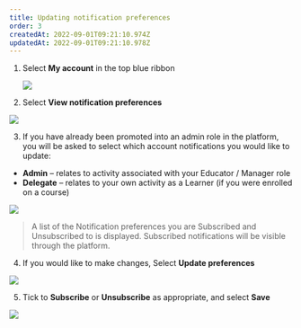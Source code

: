 ```yaml
---
title: Updating notification preferences
order: 3
createdAt: 2022-09-01T09:21:10.974Z
updatedAt: 2022-09-01T09:21:10.978Z
---
```

1. Select **My account** in the top blue ribbon​

   ![](/img/editing-profile_1.png)
2. Select **View notification preferences​**

![](/img/notifications_1.png)

3. I﻿f you have already been promoted into an admin role in the platform, you will be asked to select which account notifications you would like to update: 

* **Admin** – relates to activity associated with your Educator / Manager role
* **Delegate** – relates to your own activity as a Learner (if you were enrolled on a course)​

![](/img/notifications_2-not-for-learner-.png)

> A list of the Notification preferences you are Subscribed and Unsubscribed to is displayed. Subscribed notifications will be visible through the platform. ​

4. ​If you would like to make changes, Select **Update preferences​** 

![](/img/notifications_3.png)

5. Tick to **Subscribe** or **Unsubscribe** as appropriate​, and select **Save**

![](/img/notifications_4.png)